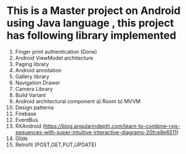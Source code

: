 # This is a Master project on Android using Java language , this project has following library implemented

1. Finger print authentication (Done)
2. Android ViewModel architecture
3. Paging library
4. Android annotation
5. Gallery library
6. Navigation Drawer
7. Camera Library
8. Build Variant 
9. Android architectural component
  a) Room
  b) MVVM
10. Design patterns
11. Firebase
12. EventBus
13. RXAndroid (https://blog.angularindepth.com/learn-to-combine-rxjs-sequences-with-super-intuitive-interactive-diagrams-20fce8e6511)
14. Glide
15. Retrofit (POST,GET,PUT,UPDATE)

